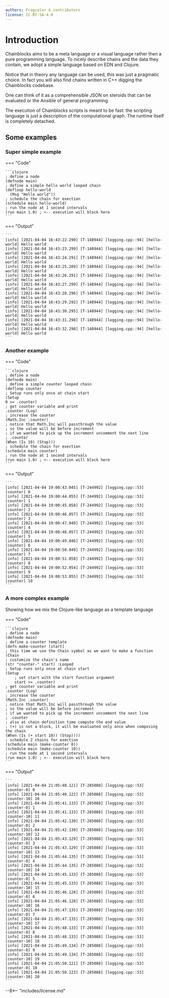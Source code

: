 ```yaml
---
authors: Fragcolor & contributors
license: CC-BY-SA-4.0
---
```


# Introduction

Chainblocks aims to be a meta language or a visual language rather then a pure programming language. To nicely describe
chains and the data they contain, we adopt a simple language based on EDN and Clojure.

Notice that in theory any language can be used, this was just a pragmatic choice. In fact you will also find chains written in C++ digging the Chainblocks codebase.

One can think of it as a comprehensible JSON on steroids that can be evaluated or the Ansible of general programming.

The execution of Chainblocks scripts is meant to be fast: the scripting language is just a description of the computational graph.
The runtime itself is completely detached.

## Some examples

### Super simple example

=== "Code"

    ```clojure
    ; define a node
    (defnode main)
    ; define a simple hello world looped chain
    (defloop hello-world
      (Msg "Hello world"))
    ; schedule the chain for exection
    (schedule main hello-world)
    ; run the node at 1 second intervals
    (run main 1.0) ; <-- execution will block here
    ```

=== "Output"

    ```
    [info] [2021-04-04 16:43:22.290] [T-148944] [logging.cpp::94] [hello-world] Hello world
    [info] [2021-04-04 16:43:23.299] [T-148944] [logging.cpp::94] [hello-world] Hello world
    [info] [2021-04-04 16:43:24.291] [T-148944] [logging.cpp::94] [hello-world] Hello world
    [info] [2021-04-04 16:43:25.289] [T-148944] [logging.cpp::94] [hello-world] Hello world
    [info] [2021-04-04 16:43:26.291] [T-148944] [logging.cpp::94] [hello-world] Hello world
    [info] [2021-04-04 16:43:27.299] [T-148944] [logging.cpp::94] [hello-world] Hello world
    [info] [2021-04-04 16:43:28.296] [T-148944] [logging.cpp::94] [hello-world] Hello world
    [info] [2021-04-04 16:43:29.292] [T-148944] [logging.cpp::94] [hello-world] Hello world
    [info] [2021-04-04 16:43:30.295] [T-148944] [logging.cpp::94] [hello-world] Hello world
    [info] [2021-04-04 16:43:31.298] [T-148944] [logging.cpp::94] [hello-world] Hello world
    [info] [2021-04-04 16:43:32.298] [T-148944] [logging.cpp::94] [hello-world] Hello world
    ```

### Another example

=== "Code"

    ```clojure
    ; define a node
    (defnode main)
    ; define a simple counter looped chain
    (defloop counter
    ; Setup runs only once at chain start
    (Setup
    0 >= .counter)
    ; get counter variable and print
    .counter (Log)
    ; increase the counter
    (Math.Inc .counter)
    ; notice that Math.Inc will passthrough the value
    ; so the value will be before increment
    ; if we wanted to pick up the increment uncomment the next line
    ; .counter
    (When (Is 10) (Stop)))
    ; schedule the chain for exection
    (schedule main counter)
    ; run the node at 1 second intervals
    (run main 1.0) ; <-- execution will block here
    ```

=== "Output"

    ```
    [info] [2021-04-04 19:00:43.045] [T-244992] [logging.cpp::53] [counter] 0
    [info] [2021-04-04 19:00:44.055] [T-244992] [logging.cpp::53] [counter] 1
    [info] [2021-04-04 19:00:45.058] [T-244992] [logging.cpp::53] [counter] 2
    [info] [2021-04-04 19:00:46.057] [T-244992] [logging.cpp::53] [counter] 3
    [info] [2021-04-04 19:00:47.049] [T-244992] [logging.cpp::53] [counter] 4
    [info] [2021-04-04 19:00:48.057] [T-244992] [logging.cpp::53] [counter] 5
    [info] [2021-04-04 19:00:49.046] [T-244992] [logging.cpp::53] [counter] 6
    [info] [2021-04-04 19:00:50.049] [T-244992] [logging.cpp::53] [counter] 7
    [info] [2021-04-04 19:00:51.058] [T-244992] [logging.cpp::53] [counter] 8
    [info] [2021-04-04 19:00:52.054] [T-244992] [logging.cpp::53] [counter] 9
    [info] [2021-04-04 19:00:53.055] [T-244992] [logging.cpp::53] [counter] 10
    ```

### A more complex example

Showing how we mix the Clojure-like language as a template language

=== "Code"

    ```clojure
    ; define a node
    (defnode main)
    ; define a counter template
    (defn make-counter [start]
    ; this time we use the Chain symbol as we want to make a function
    (Chain
    ; customize the chain's name
    (str "counter-" start) :Looped
    ; Setup runs only once at chain start
    (Setup
        ; set start with the start function argument
        start >= .counter)
    ; get counter variable and print
    .counter (Log)
    ; increase the counter
    (Math.Inc .counter)
    ; notice that Math.Inc will passthrough the value
    ; so the value will be before increment
    ; if we wanted to pick up the increment uncomment the next line
    ; .counter
    ; also at chain definition time compute the end value
    ; (+) is not a block, it will be evaluated only once when composing the chain
    (When (Is (+ start 10)) (Stop))))
    ; schedule 2 chains for exection
    (schedule main (make-counter 0))
    (schedule main (make-counter 10))
    ; run the node at 1 second intervals
    (run main 1.0) ; <-- execution will block here
    ```

=== "Output"

    ```
    [info] [2021-04-04 21:05:40.121] [T-285088] [logging.cpp::53] [counter-0] 0
    [info] [2021-04-04 21:05:40.122] [T-285088] [logging.cpp::53] [counter-10] 10
    [info] [2021-04-04 21:05:41.133] [T-285088] [logging.cpp::53] [counter-0] 1
    [info] [2021-04-04 21:05:41.133] [T-285088] [logging.cpp::53] [counter-10] 11
    [info] [2021-04-04 21:05:42.130] [T-285088] [logging.cpp::53] [counter-0] 2
    [info] [2021-04-04 21:05:42.130] [T-285088] [logging.cpp::53] [counter-10] 12
    [info] [2021-04-04 21:05:43.129] [T-285088] [logging.cpp::53] [counter-0] 3
    [info] [2021-04-04 21:05:43.129] [T-285088] [logging.cpp::53] [counter-10] 13
    [info] [2021-04-04 21:05:44.135] [T-285088] [logging.cpp::53] [counter-0] 4
    [info] [2021-04-04 21:05:44.135] [T-285088] [logging.cpp::53] [counter-10] 14
    [info] [2021-04-04 21:05:45.133] [T-285088] [logging.cpp::53] [counter-0] 5
    [info] [2021-04-04 21:05:45.133] [T-285088] [logging.cpp::53] [counter-10] 15
    [info] [2021-04-04 21:05:46.128] [T-285088] [logging.cpp::53] [counter-0] 6
    [info] [2021-04-04 21:05:46.128] [T-285088] [logging.cpp::53] [counter-10] 16
    [info] [2021-04-04 21:05:47.135] [T-285088] [logging.cpp::53] [counter-0] 7
    [info] [2021-04-04 21:05:47.135] [T-285088] [logging.cpp::53] [counter-10] 17
    [info] [2021-04-04 21:05:48.133] [T-285088] [logging.cpp::53] [counter-0] 8
    [info] [2021-04-04 21:05:48.133] [T-285088] [logging.cpp::53] [counter-10] 18
    [info] [2021-04-04 21:05:49.134] [T-285088] [logging.cpp::53] [counter-0] 9
    [info] [2021-04-04 21:05:49.134] [T-285088] [logging.cpp::53] [counter-10] 19
    [info] [2021-04-04 21:05:50.121] [T-285088] [logging.cpp::53] [counter-0] 10
    [info] [2021-04-04 21:05:50.123] [T-285088] [logging.cpp::53] [counter-10] 20
    ```

--8<-- "includes/license.md"
